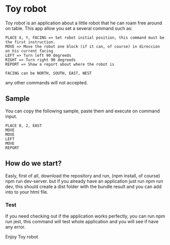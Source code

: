 # Toy robot

Toy robot is an application about a little robot that he can roam free around on table. This app allow you set a several command such as:

```
PLACE X, Y, FACING => Set robot initial position, this command must be the first instruction.
MOVE => Move the robot one block (if it can, of course) in direccion on his current facing
LEFT => Turn left 90 degreeds
RIGHT => Turn right 90 degreeds
REPORT => Show a report about where the robot is

FACING can be NORTH, SOUTH, EAST, WEST
```

any other commands will not accepted.

## Sample

You can copy the following sample, paste them and execute on command input.
```
PLACE 0, 2, EAST
MOVE
MOVE
LEFT
MOVE
REPORT
```
## How do we start?

Easly, first of all, download the repository and run, (npm install, of course) npm run dev-server. 
but if you already have an application just run npm run dev, this should create a dist folder with the bundle result and you can add 
into to your html file.

### Test

If you need checking out if the application works perfectly, you can run npm run jest, this command will test whole application and you
will see if have any error.

Enjoy Toy robot

